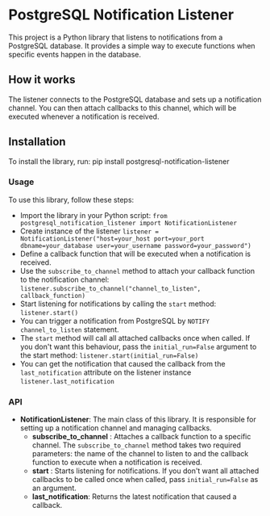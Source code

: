 # PostgreSQL Notification Listener

This project is a Python library that listens to notifications from a PostgreSQL database.
It provides a simple way to execute functions when specific events happen in the database.

## How it works

The listener connects to the PostgreSQL database and sets up a notification channel. You can then attach callbacks to this channel, which will be executed whenever a notification is received.

## Installation

To install the library, run:
pip install postgresql-notification-listener

### Usage

To use this library, follow these steps:

* Import the library in your Python script: `from postgresql_notification_listener import NotificationListener`
* Create instance of the listener `listener = NotificationListener("host=your_host port=your_port dbname=your_database user=your_username password=your_password")`
* Define a callback function that will be executed when a notification is received.
* Use the `subscribe_to_channel` method to attach your callback function to the notification channel: `listener.subscribe_to_channel("channel_to_listen", callback_function)`
* Start listening for notifications by calling the `start` method: `listener.start()`
* You can trigger a notification from PostgreSQL by `NOTIFY channel_to_listen` statement.
* The `start` method will call all attached callbacks once when called. If you don't want this behaviour, pass the `initial_run=False` argument to the start method: `listener.start(initial_run=False)`
* You can get the notification that caused the callback from the `last_notification` attribute on the listener instance `listener.last_notification`


### API
* **NotificationListener**: The main class of this library. It is responsible for setting up a notification channel and managing callbacks.
	+ **subscribe_to_channel** : Attaches a callback function to a specific channel.  The `subscribe_to_channel` method takes two required parameters: the name of the channel to listen to and the callback function to execute when a notification is received.
	+ **start** : Starts listening for notifications. If you don't want all attached callbacks to be called once when called, pass `initial_run=False` as an argument.
	+ **last_notification**: Returns the latest notification that caused a callback.

